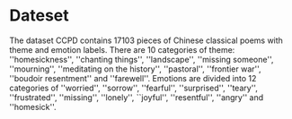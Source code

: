 # Dateset
The dataset CCPD contains 17103 pieces of Chinese classical poems with theme and emotion labels.
There are 10 categories of theme: ''homesickness'', ''chanting things'', ''landscape'', ''missing someone'', ''mourning'', ''meditating on the history'', ''pastoral'', ''frontier war'', ''boudoir resentment'' and ''farewell''. Emotions are divided into 12 categories of  ''worried'', ''sorrow'', ''fearful'', ''surprised'', ''teary'', ''frustrated'', ''missing'', ''lonely'', ``joyful'', ''resentful'', ''angry'' and ''homesick''.
